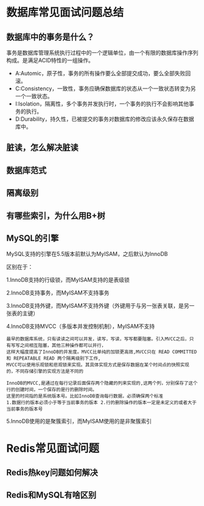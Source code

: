 # 数据库常见面试问题总结

## 数据库中的事务是什么？
事务是数据库管理系统执行过程中的一个逻辑单位，由一个有限的数据库操作序列构成。是满足ACID特性的一组操作。
* A:Automic，原子性，事务的所有操作要么全部提交成功，要么全部失败回滚。
* C:Consistency，一致性，事务应确保数据库的状态从一个一致状态转变为另一个一致状态。
* I:Isolation，隔离性，多个事务并发执行时，一个事务的执行不会影响其他事务的执行。
* D:Durability，持久性，已被提交的事务对数据库的修改应该永久保存在数据库中。

## 脏读，怎么解决脏读

## 数据库范式

## 隔离级别

## 有哪些索引，为什么用B+树

## MySQL的引擎
MySQL支持的引擎在5.5版本前默认为MyISAM，之后默认为InnoDB

区别在于：

1.InnoDB支持的行级锁，而MyISAM支持的是表级锁

2.InnoDB支持事务，而MyISAM不支持事务

3.InnoDB支持外键，而MyISAM不支持外键（外键用于与另一张表关联，是另一张表的主键）

4.InnoDB支持MVCC（多版本并发控制机制），MyISAM不支持
```
最早的数据库系统，只有读读之间可以并发，读写，写读，写写都要阻塞。引入MVCC之后，只有写写之间相互阻塞，其他三种操作都可以并行，
这样大幅度提高了InnoDB的并发度。MVCC比单纯的加锁更高效,MVCC只在 READ COMMITTED 和 REPEATABLE READ 两个隔离级别下工作,
MVCC可以使用乐观锁和悲观锁来实现。其具体实现方式是保存数据在某个时间点的快照实现的，不同存储引擎的实现方法是不同的
```
```
InnoDB的MVCC,是通过在每行记录后面保存两个隐藏的列来实现的,这两个列，分别保存了这个行的创建时间，一个保存的是行的删除时间。
这里的时间指的是系统版本号。比如InnoDB查询每行数据，必须确保两个标准
1.数据行的版本必须小于等于当前事务的版本 2.行的删除操作的版本一定是未定义的或者大于当前事务的版本号
```
5.InnoDB使用的是聚簇索引，而MyISAM使用的是非聚簇索引


# Redis常见面试问题

## Redis热key问题如何解决

## Redis和MySQL有啥区别
